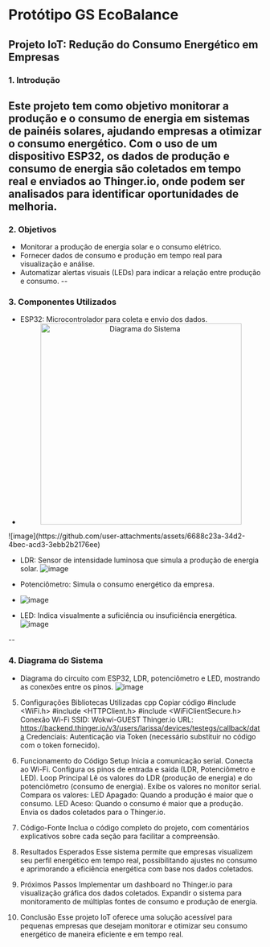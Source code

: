 # Protótipo GS EcoBalance

## Projeto IoT: Redução do Consumo Energético em Empresas
### 1. Introdução

  Este projeto tem como objetivo monitorar a produção e o consumo de energia em sistemas de painéis solares, ajudando empresas a otimizar o consumo energético. Com o uso de um dispositivo ESP32, os dados de produção e consumo de energia são coletados em tempo real e enviados ao Thinger.io, onde podem ser analisados para identificar oportunidades de melhoria.
--
### 2. Objetivos
- Monitorar a produção de energia solar e o consumo elétrico.
- Fornecer dados de consumo e produção em tempo real para visualização e análise.
- Automatizar alertas visuais (LEDs) para indicar a relação entre produção e consumo.
--  
### 3. Componentes Utilizados
- ESP32: Microcontrolador para coleta e envio dos dados.
- <div align="center">
  <img src="https://github.com/user-attachments/assets/6688c23a-34d2-4bec-acd3-3ebb2b2176ee" alt="Diagrama do Sistema" width="400"/>
</div>
  ![image](https://github.com/user-attachments/assets/6688c23a-34d2-4bec-acd3-3ebb2b2176ee)

- LDR: Sensor de intensidade luminosa que simula a produção de energia solar.
  ![image](https://github.com/user-attachments/assets/9cc879cf-8cf4-42c2-be86-655aadf10030)

- Potenciômetro: Simula o consumo energético da empresa.
- ![image](https://github.com/user-attachments/assets/d8d931ff-53e9-4149-ba77-20ce06ba0337)

- LED: Indica visualmente a suficiência ou insuficiência energética.
  ![image](https://github.com/user-attachments/assets/0be50a9e-d058-4383-8579-bcba5b18583f)

--

### 4. Diagrama do Sistema
- Diagrama do circuito com ESP32, LDR, potenciômetro e LED, mostrando as conexões entre os pinos.
  ![image](https://github.com/user-attachments/assets/faa97048-2435-4062-86ed-d6e87b9f38b0)


5. Configurações
Bibliotecas Utilizadas
cpp
Copiar código
#include <WiFi.h>
#include <HTTPClient.h>
#include <WiFiClientSecure.h>
Conexão Wi-Fi
SSID: Wokwi-GUEST
Thinger.io
URL: https://backend.thinger.io/v3/users/larissa/devices/testegs/callback/data
Credenciais: Autenticação via Token (necessário substituir no código com o token fornecido).
6. Funcionamento do Código
Setup
Inicia a comunicação serial.
Conecta ao Wi-Fi.
Configura os pinos de entrada e saída (LDR, Potenciômetro e LED).
Loop Principal
Lê os valores do LDR (produção de energia) e do potenciômetro (consumo de energia).
Exibe os valores no monitor serial.
Compara os valores:
LED Apagado: Quando a produção é maior que o consumo.
LED Aceso: Quando o consumo é maior que a produção.
Envia os dados coletados para o Thinger.io.
7. Código-Fonte
Inclua o código completo do projeto, com comentários explicativos sobre cada seção para facilitar a compreensão.

8. Resultados Esperados
Esse sistema permite que empresas visualizem seu perfil energético em tempo real, possibilitando ajustes no consumo e aprimorando a eficiência energética com base nos dados coletados.

9. Próximos Passos
Implementar um dashboard no Thinger.io para visualização gráfica dos dados coletados.
Expandir o sistema para monitoramento de múltiplas fontes de consumo e produção de energia.
10. Conclusão
Esse projeto IoT oferece uma solução acessível para pequenas empresas que desejam monitorar e otimizar seu consumo energético de maneira eficiente e em tempo real.

